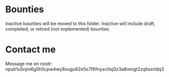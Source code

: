 Bounties
=====

Inactive bounties will be moved to this folder. Inactive will include draft, completed, or retired (not implemented) bounties.

# Contact me

Message me on nostr: npub1u5njm6g5h5cpw4wy8xugu62e5s7f6fnysv0sj0z3a8rengt2zqhsxrldq3
